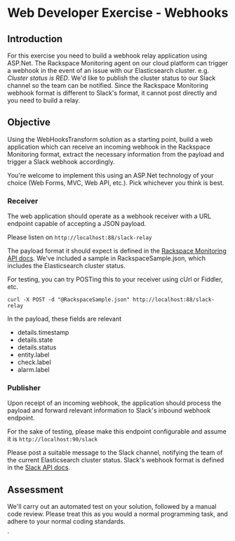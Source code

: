 # Web Developer Exercise - Webhooks

## Introduction

For this exercise you need to build a webhook relay application using ASP.Net. The Rackspace Monitoring agent on our cloud platform can trigger a webhook in the event of an issue with our Elasticsearch cluster. e.g. *Cluster status is RED*. We'd like to publish the cluster status to our Slack channel so the team can be notified. Since the Rackspace Monitoring webhook format is different to Slack's format, it cannot post directly and you need to build a relay.

## Objective

Using the WebHooksTransform solution as a starting point, build a web application which can receive an incoming webhook in the Rackspace Monitoring format, extract the necessary information from the payload and trigger a Slack webhook accordingly.

You're welcome to implement this using an ASP.Net technology of your choice (Web Forms, MVC, Web API, etc.). Pick whichever you think is best.

### Receiver

The web application should operate as a webhook receiver with a URL endpoint capable of accepting a JSON payload.

Please listen on `http://localhost:88/slack-relay`

The payload format it should expect is defined in the [Rackspace Monitoring API docs](https://developer.rackspace.com/docs/rackspace-monitoring/v1/api-reference/notification-type-operations/#webhook-notification-type). We've included a sample in RackspaceSample.json, which includes the Elasticsearch cluster status.

For testing, you can try POSTing this to your receiver using cUrl or Fiddler, etc.

`curl -X POST -d "@RackspaceSample.json" http://localhost:88/slack-relay`

In the payload, these fields are relevant

- details.timestamp
- details.state
- details.status
- entity.label
- check.label
- alarm.label

### Publisher

Upon receipt of an incoming webhook, the application should process the payload and forward relevant information to Slack's inbound webhook endpoint.

For the sake of testing, please make this endpoint configurable and assume it is `http://localhost:90/slack`

Please post a suitable message to the Slack channel, notifying the team of the current Elasticsearch cluster status. Slack's webhook format is defined in the [Slack API docs](https://api.slack.com/incoming-webhooks).

## Assessment

We'll carry out an automated test on your solution, followed by a manual code review. Please treat this as you would a normal programming task, and adhere to your normal coding standards.



`